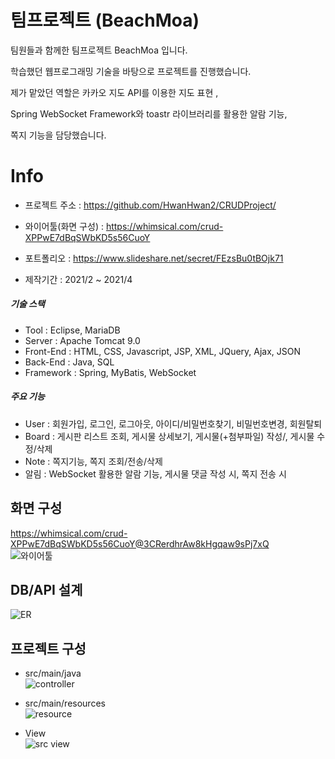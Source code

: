 팀프로젝트 (BeachMoa)
=====================

팀원들과 함께한 팀프로젝트 BeachMoa 입니다.   

학습했던 웹프로그래밍 기술을 바탕으로 프로젝트를 진행했습니다.   

제가 맡았던 역할은 카카오 지도 API를 이용한 지도 표현 ,     

Spring WebSocket Framework와 toastr 라이브러리를 활용한 알람 기능, 

쪽지 기능을 담당했습니다.   


Info
==============
- 프로젝트 주소 : https://github.com/HwanHwan2/CRUDProject/   
- 와이어툴(화면 구성) : https://whimsical.com/crud-XPPwE7dBqSWbKD5s56CuoY   
- 포트폴리오 : https://www.slideshare.net/secret/FEzsBu0tBOjk71   

- 제작기간 : 2021/2 ~ 2021/4   
##### 기술 스택   
- Tool : Eclipse, MariaDB   
- Server : Apache Tomcat 9.0   
- Front-End : HTML, CSS, Javascript, JSP, XML, JQuery, Ajax, JSON   
- Back-End : Java, SQL   
- Framework : Spring, MyBatis, WebSocket   

##### 주요 기능
- User : 회원가입, 로그인, 로그아웃, 아이디/비밀번호찾기, 비밀번호변경, 회원탈퇴   
- Board : 게시판 리스트 조회, 게시물 상세보기, 게시물(+첨부파일) 작성/, 게시물 수정/삭제   
- Note : 쪽지기능, 쪽지 조회/전송/삭제
- 알림 : WebSocket 활용한 알람 기능, 게시물 댓글 작성 시, 쪽지 전송 시

## **화면 구성**   
https://whimsical.com/crud-XPPwE7dBqSWbKD5s56CuoY@3CRerdhrAw8kHgqaw9sPj7xQ   
![와이어툴](https://user-images.githubusercontent.com/82797084/147442466-87e71117-580c-4a31-bf33-060a48ca6438.PNG)

## **DB/API 설계**   
![ER](https://user-images.githubusercontent.com/82797084/147442536-4743377f-0601-4d42-a083-afdd1daf3667.png)   

## **프로젝트 구성**   
- src/main/java   
![controller](https://user-images.githubusercontent.com/82797084/152726899-b1db7eb3-1f88-4c20-aff9-7c075366041a.PNG)   

- src/main/resources   
![resource](https://user-images.githubusercontent.com/82797084/152726921-ea016b7d-1105-4800-a155-2744bc64837d.PNG)

- View   
![src view](https://user-images.githubusercontent.com/82797084/152726939-6402ff2b-1926-4284-9076-72b0f9ee6969.PNG)


